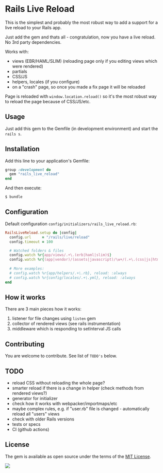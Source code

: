 # Rails Live Reload

This is the simplest and probably the most robust way to add a support for a live reload to your Rails app.

Just add the gem and thats all - congratulation, now you have a live reload. No 3rd party dependencies.

Works with:

- views (EBR/HAML/SLIM) (reloading page only if you editing views which were rendered)
- partials
- CSS/JS
- helpers, locales (if you configure)
- on a "crash" page, so once you made a fix page it will be reloaded

Page is reloaded with `window.location.reload()` so it's the most robust way to reload the page because of CSS/JS/etc.

## Usage

Just add this gem to the Gemfile (in development environment) and start the `rails s`.

## Installation

Add this line to your application's Gemfile:

```ruby
group :development do
  gem "rails_live_reload"
end
```

And then execute:
```bash
$ bundle
```

## Configuration

Default configuration `config/initializers/rails_live_reload.rb`:


```ruby
RailsLiveReload.setup do |config|
  config.url     = "/rails/live/reload"
  config.timeout = 100

  # Watched folders & files
  config.watch %r{app/views/.+\.(erb|haml|slim)$}
  config.watch %r{(app|vendor)/(assets|javascript)/\w+/(.+\.(css|js|html|png|jpg|ts|jsx)).*}, reload: :always
  
  # More examples:
  # config.watch %r{app/helpers/.+\.rb}, reload: :always
  # config.watch %r{config/locales/.+\.yml}, reload: :always
end
```

## How it works

There are 3 main pieces how it works:

1) listener for file changes using `listen` gem
2) collector of rendered views (see rails instrumentation)
3) middleware which is responding to setInterval JS calls

## Contributing

You are welcome to contribute. See list of `TODO's` below.

## TODO

- reload CSS without reloading the whole page?
- smarter reload if there is a change in helper (check methods from rendered views?)
- generator for initializer
- check how it works with webpacker/importmaps/etc
- maybe complex rules, e.g. if "user.rb" file is changed - automatically reload all "users" views
- check with older Rails versions
- tests or specs
- CI (github actions)

## License

The gem is available as open source under the terms of the [MIT License](https://opensource.org/licenses/MIT).

[<img src="https://github.com/igorkasyanchuk/rails_time_travel/blob/main/docs/more_gems.png?raw=true"
/>](https://www.railsjazz.com/?utm_source=github&utm_medium=bottom&utm_campaign=rails_live_reload)
